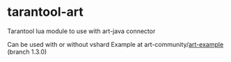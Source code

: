 # tarantool-art
Tarantool lua module to use with art-java connector

Can be used with or without vshard
Example at art-community/[art-example](https://github.com/art-community/art-example/tree/1.3.0) (branch 1.3.0)
